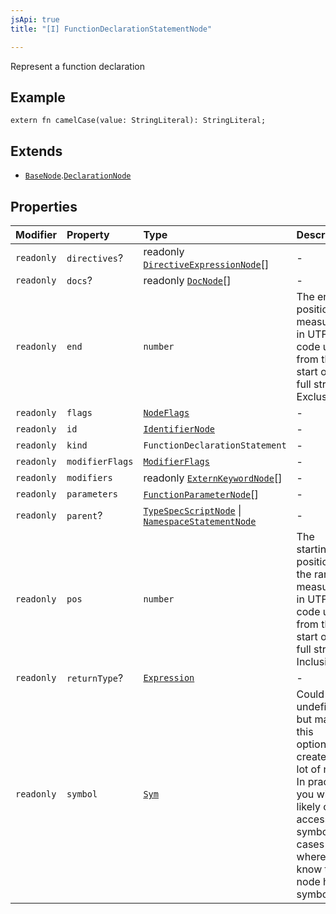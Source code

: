 ```yaml
---
jsApi: true
title: "[I] FunctionDeclarationStatementNode"

---
```

Represent a function declaration

## Example

```typespec
extern fn camelCase(value: StringLiteral): StringLiteral;
```

## Extends

- [`BaseNode`](BaseNode.md).[`DeclarationNode`](DeclarationNode.md)

## Properties

| Modifier | Property | Type | Description | Inheritance |
| :------ | :------ | :------ | :------ | :------ |
| `readonly` | `directives`? | readonly [`DirectiveExpressionNode`](DirectiveExpressionNode.md)[] | - | [`BaseNode`](BaseNode.md).`directives` |
| `readonly` | `docs`? | readonly [`DocNode`](DocNode.md)[] | - | [`BaseNode`](BaseNode.md).`docs` |
| `readonly` | `end` | `number` | The ending position measured in UTF-16 code units from the start of the<br />full string. Exclusive. | [`BaseNode`](BaseNode.md).`end` |
| `readonly` | `flags` | [`NodeFlags`](../enumerations/NodeFlags.md) | - | [`BaseNode`](BaseNode.md).`flags` |
| `readonly` | `id` | [`IdentifierNode`](IdentifierNode.md) | - | [`DeclarationNode`](DeclarationNode.md).`id` |
| `readonly` | `kind` | `FunctionDeclarationStatement` | - | [`BaseNode`](BaseNode.md).`kind` |
| `readonly` | `modifierFlags` | [`ModifierFlags`](../enumerations/ModifierFlags.md) | - | - |
| `readonly` | `modifiers` | readonly [`ExternKeywordNode`](ExternKeywordNode.md)[] | - | - |
| `readonly` | `parameters` | [`FunctionParameterNode`](FunctionParameterNode.md)[] | - | - |
| `readonly` | `parent`? | [`TypeSpecScriptNode`](TypeSpecScriptNode.md) \| [`NamespaceStatementNode`](NamespaceStatementNode.md) | - | [`BaseNode`](BaseNode.md).`parent` |
| `readonly` | `pos` | `number` | The starting position of the ranger measured in UTF-16 code units from the<br />start of the full string. Inclusive. | [`BaseNode`](BaseNode.md).`pos` |
| `readonly` | `returnType`? | [`Expression`](../type-aliases/Expression.md) | - | - |
| `readonly` | `symbol` | [`Sym`](Sym.md) | Could be undefined but making this optional creates a lot of noise. In practice,<br />you will likely only access symbol in cases where you know the node has a symbol. | [`BaseNode`](BaseNode.md).`symbol` |
